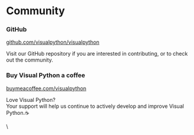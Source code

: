 # Community

### **GitHub**

[github.com/visualpython/visualpython](https://github.com/visualpython/visualpython)

Visit our GitHub repository if you are interested in contributing, or to check out the community.

### Buy Visual Python a coffee

[buymeacoffee.com/visualpython](https://www.buymeacoffee.com/visualpython)

Love Visual Python?\
Your support will help us continue to actively develop and improve Visual Python.☕

\






